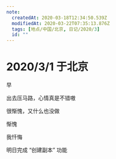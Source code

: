 ```yaml
---
note:
  createdAt: 2020-03-18T12:34:50.539Z
  modifiedAt: 2020-03-22T07:35:13.876Z
  tags: [地点/中国/北京, 日记/2020/3]
  id: ""
---
```


# 2020/3/1 于北京

<!-- @timer "date":"Sun Mar 01 2020 09:28:22 GMT+0800 (CST) -->

早

<!-- @timer "date":"Sun Mar 01 2020 12:54:06 GMT+0800 (CST)","duration":"about 3 hours -->

出去压马路，心情真是不错嗷

<!-- @timer "date":"Sun Mar 01 2020 16:11:02 GMT+0800 (CST)","duration":"about 3 hours -->

很惭愧，又什么也没做

<!-- @timer "date":"Sun Mar 01 2020 20:12:40 GMT+0800 (CST)","duration":"about 4 hours -->

惭愧

<!-- @timer "date":"Sun Mar 01 2020 21:25:24 GMT+0800 (CST)","duration":"about 1 hour -->

我忏悔

<!-- @timer "date":"Sun Mar 01 2020 22:40:21 GMT+0800 (CST)","duration":"about 1 hour -->

明日完成 “创建副本” 功能
